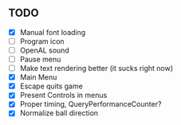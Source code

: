 ## TODO

- [x] Manual font loading
- [ ] Program icon
- [ ] OpenAL sound
- [ ] Pause menu
- [ ] Make text rendering better (it sucks right now)
- [x] Main Menu
- [x] Escape quits game
- [x] Present Controls in menus
- [x] Proper timing, QueryPerformanceCounter?
- [x] Normalize ball direction

